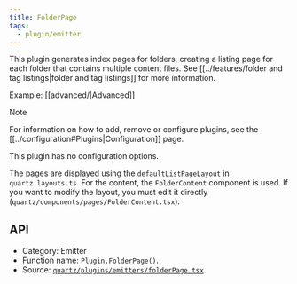 ```yaml
---
title: FolderPage
tags:
  - plugin/emitter
---
```


This plugin generates index pages for folders, creating a listing page for each folder that contains multiple content files. See [[../features/folder and tag listings|folder and tag listings]] for more information.

Example: [[advanced/|Advanced]]

> [!note]
> For information on how to add, remove or configure plugins, see the [[../configuration#Plugins|Configuration]] page.

This plugin has no configuration options.

The pages are displayed using the `defaultListPageLayout` in `quartz.layouts.ts`. For the content, the `FolderContent` component is used. If you want to modify the layout, you must edit it directly (`quartz/components/pages/FolderContent.tsx`).

## API

- Category: Emitter
- Function name: `Plugin.FolderPage()`.
- Source: [`quartz/plugins/emitters/folderPage.tsx`](https://github.com/jackyzha0/quartz/blob/v4/quartz/plugins/emitters/folderPage.tsx).
